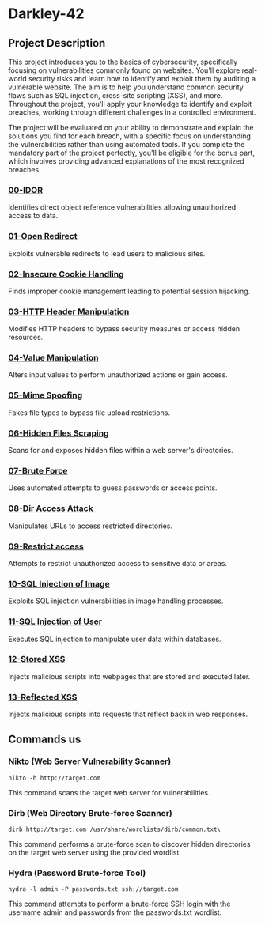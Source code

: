 # Darkley-42

## Project Description
This project introduces you to the basics of cybersecurity, specifically focusing on vulnerabilities commonly found on websites. You'll explore real-world security risks and learn how to identify and exploit them by auditing a vulnerable website. The aim is to help you understand common security flaws such as SQL injection, cross-site scripting (XSS), and more. Throughout the project, you'll apply your knowledge to identify and exploit breaches, working through different challenges in a controlled environment.

The project will be evaluated on your ability to demonstrate and explain the solutions you find for each breach, with a specific focus on understanding the vulnerabilities rather than using automated tools. If you complete the mandatory part of the project perfectly, you'll be eligible for the bonus part, which involves providing advanced explanations of the most recognized breaches.

### [00-IDOR](https://github.com/Aramxxx8691/Darkley-42/blob/master/00-IDOR/Ressources/README.md)  
Identifies direct object reference vulnerabilities allowing unauthorized access to data.
### [01-Open Redirect](https://github.com/Aramxxx8691/Darkley-42/blob/master/01-Open%20Redirect/Ressources/README.md)  
Exploits vulnerable redirects to lead users to malicious sites.
### [02-Insecure Cookie Handling](https://github.com/Aramxxx8691/Darkley-42/blob/master/02-Insecure%20Cookie%20Handling/Resources/README.md)  
Finds improper cookie management leading to potential session hijacking.
### [03-HTTP Header Manipulation](https://github.com/Aramxxx8691/Darkley-42/blob/master/03-HTTP%20Header%20Manipulation/Ressources/README.md)  
Modifies HTTP headers to bypass security measures or access hidden resources.
### [04-Value Manipulation](https://github.com/Aramxxx8691/Darkley-42/blob/master/04-Value%20Manipulation/Ressources/README.md)  
Alters input values to perform unauthorized actions or gain access.
### [05-Mime Spoofing](https://github.com/Aramxxx8691/Darkley-42/blob/master/05-Mime%20Spoofing/Ressources/README.md)  
Fakes file types to bypass file upload restrictions.
### [06-Hidden Files Scraping](https://github.com/Aramxxx8691/Darkley-42/blob/master/06-Hidden%20Files%20Scraping/Reasources/README.md)  
Scans for and exposes hidden files within a web server's directories.
### [07-Brute Force](https://github.com/Aramxxx8691/Darkley-42/blob/master/07-Brute%20Force/Ressources/README.md)  
Uses automated attempts to guess passwords or access points.
### [08-Dir Access Attack](https://github.com/Aramxxx8691/Darkley-42/blob/master/08-Dir%20Access%20Attack/Ressources/README.md)  
Manipulates URLs to access restricted directories.
### [09-Restrict access](https://github.com/Aramxxx8691/Darkley-42/blob/master/09-Restrict%20access/Ressources/README.md)  
Attempts to restrict unauthorized access to sensitive data or areas.
### [10-SQL Injection of Image](https://github.com/Aramxxx8691/Darkley-42/blob/master/10-SQL%20Injection%20of%20Image/Ressources/README.md)  
Exploits SQL injection vulnerabilities in image handling processes.
### [11-SQL Injection of User](https://github.com/Aramxxx8691/Darkley-42/blob/master/11-SQL%20Injection%20of%20User/Ressources/README.md)  
Executes SQL injection to manipulate user data within databases.
### [12-Stored XSS](https://github.com/Aramxxx8691/Darkley-42/blob/master/12-Stored%20XSS/Ressources/README.md)  
Injects malicious scripts into webpages that are stored and executed later.
### [13-Reflected XSS](https://github.com/Aramxxx8691/Darkley-42/blob/master/13-Reflected%20XSS/Ressources/README.md)  
Injects malicious scripts into requests that reflect back in web responses.

## Commands us

### Nikto (Web Server Vulnerability Scanner)
```
nikto -h http://target.com
```
This command scans the target web server for vulnerabilities.

### Dirb (Web Directory Brute-force Scanner)
```
dirb http://target.com /usr/share/wordlists/dirb/common.txt\
```
This command performs a brute-force scan to discover hidden directories on the target web server using the provided wordlist.

### Hydra (Password Brute-force Tool)
```
hydra -l admin -P passwords.txt ssh://target.com
```
This command attempts to perform a brute-force SSH login with the username admin and passwords from the passwords.txt wordlist.
